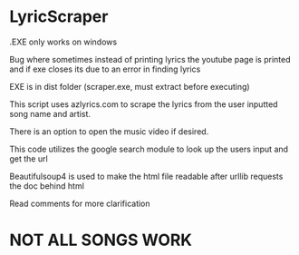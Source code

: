 # LyricScraper

.EXE only works on windows

Bug where sometimes instead of printing lyrics the youtube page is printed and if exe closes its due to an error in finding lyrics

EXE is in dist folder (scraper.exe, must extract before executing)
 
 This script uses azlyrics.com to scrape the lyrics from the user inputted song name and artist.
 
 There is an option to open the music video if desired.
 
 This code utilizes the google search module to look up the users input and get the url
 
 Beautifulsoup4 is used to make the html file readable after urllib requests the doc behind html
 
 Read comments for more clarification

# NOT ALL SONGS WORK 
